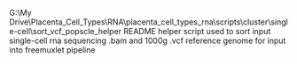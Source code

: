 G:\My Drive\Placenta_Cell_Types\RNA\placenta_cell_types_rna\scripts\cluster\single-cell\sort_vcf_popscle_helper
README
helper script used to sort input single-cell rna sequencing .bam and 1000g .vcf reference genome for input into freemuxlet pipeline